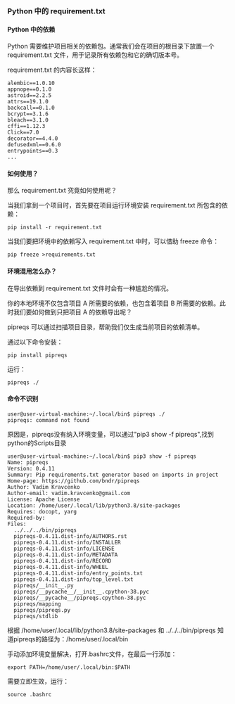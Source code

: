 ### Python 中的 requirement.txt

#### Python 中的依赖
Python 需要维护项目相关的依赖包。通常我们会在项目的根目录下放置一个 requirement.txt 文件，用于记录所有依赖包和它的确切版本号。

requirement.txt 的内容长这样：
```text
alembic==1.0.10
appnope==0.1.0
astroid==2.2.5
attrs==19.1.0
backcall==0.1.0
bcrypt==3.1.6
bleach==3.1.0
cffi==1.12.3
Click==7.0
decorator==4.4.0
defusedxml==0.6.0
entrypoints==0.3
...
```

#### 如何使用？
那么 requirement.txt 究竟如何使用呢？

当我们拿到一个项目时，首先要在项目运行环境安装 requirement.txt 所包含的依赖：
```shell
pip install -r requirement.txt
```

当我们要把环境中的依赖写入 requirement.txt 中时，可以借助 freeze 命令：
```shell
pip freeze >requirements.txt
```

#### 环境混用怎么办？
在导出依赖到 requirement.txt 文件时会有一种尴尬的情况。

你的本地环境不仅包含项目 A 所需要的依赖，也包含着项目 B 所需要的依赖。此时我们要如何做到只把项目 A 的依赖导出呢？

pipreqs 可以通过扫描项目目录，帮助我们仅生成当前项目的依赖清单。

通过以下命令安装：
```shell
pip install pipreqs
```

运行：
```shell
pipreqs ./
```

#### 命令不识别
```shell
user@user-virtual-machine:~/.local/bin$ pipreqs ./
pipreqs: command not found
```

原因是，pipreqs没有纳入环境变量，可以通过"pip3 show -f pipreqs",找到python的Scripts目录
```shell
user@user-virtual-machine:~/.local/bin$ pip3 show -f pipreqs
Name: pipreqs
Version: 0.4.11
Summary: Pip requirements.txt generator based on imports in project
Home-page: https://github.com/bndr/pipreqs
Author: Vadim Kravcenko
Author-email: vadim.kravcenko@gmail.com
License: Apache License
Location: /home/user/.local/lib/python3.8/site-packages
Requires: docopt, yarg
Required-by: 
Files:
  ../../../bin/pipreqs
  pipreqs-0.4.11.dist-info/AUTHORS.rst
  pipreqs-0.4.11.dist-info/INSTALLER
  pipreqs-0.4.11.dist-info/LICENSE
  pipreqs-0.4.11.dist-info/METADATA
  pipreqs-0.4.11.dist-info/RECORD
  pipreqs-0.4.11.dist-info/WHEEL
  pipreqs-0.4.11.dist-info/entry_points.txt
  pipreqs-0.4.11.dist-info/top_level.txt
  pipreqs/__init__.py
  pipreqs/__pycache__/__init__.cpython-38.pyc
  pipreqs/__pycache__/pipreqs.cpython-38.pyc
  pipreqs/mapping
  pipreqs/pipreqs.py
  pipreqs/stdlib

```

根据 /home/user/.local/lib/python3.8/site-packages 和 ../../../bin/pipreqs 知道pipreqs的路径为：/home/user/.local/bin

手动添加环境变量解决，打开.bashrc文件，在最后一行添加：
```shell
export PATH=/home/user/.local/bin:$PATH
```

需要立即生效，运行：
```shell
source .bashrc
```
